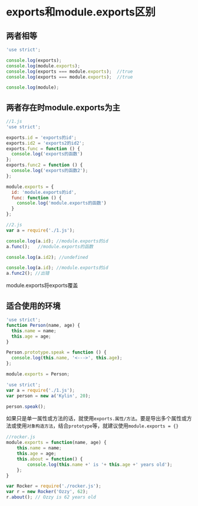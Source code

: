 # exports和module.exports区别

## 两者相等

```javascript
'use strict';

console.log(exports);
console.log(module.exports);
console.log(exports === module.exports);  //true
console.log(exports === module.exports);  //true

console.log(module);
```

## 两者存在时module.exports为主

````javascript
//1.js
'use strict';

exports.id = 'exports的id';
exports.id2 = 'exports2的id2';
exports.func = function () {
  console.log('exports的函数')
};
exports.func2 = function () {
  console.log('exports的函数2');
};

module.exports = {
  id: 'module.exports的id',
  func: function () {
    console.log('module.exports的函数')
  }
};
````

````javascript
//2.js
var a = require('./1.js');

console.log(a.id); //module.exports的id
a.func();	//module.exports的函数

console.log(a.id2);	//undefined

console.log(a.id); //module.exports的id
a.func2(); //出错
````

module.exports将exports覆盖

## 适合使用的环境

````javascript
'use strict';
function Person(name, age) {
  this.name = name;
  this.age = age;
}

Person.prototype.speak = function () {
  console.log(this.name, '<--->', this.age);
};

module.exports = Person;
````

````javascript
'use strict';
var a = require('./1.js');
var person = new a('Kylin', 20);

person.speak();
````

如果只是单一属性或方法的话，就使用`exports.属性/方法`。要是导出多个属性或方法或使用`对象构造方法`，结合`prototype`等，就建议使用`module.exports = {}`

```javascript
//rocker.js
module.exports = function(name, age) {
    this.name = name;
    this.age = age;
    this.about = function() {
        console.log(this.name +' is '+ this.age +' years old');
    };
}
```

````javascript
var Rocker = require('./rocker.js');
var r = new Rocker('Ozzy', 62);
r.about(); // Ozzy is 62 years old
````













